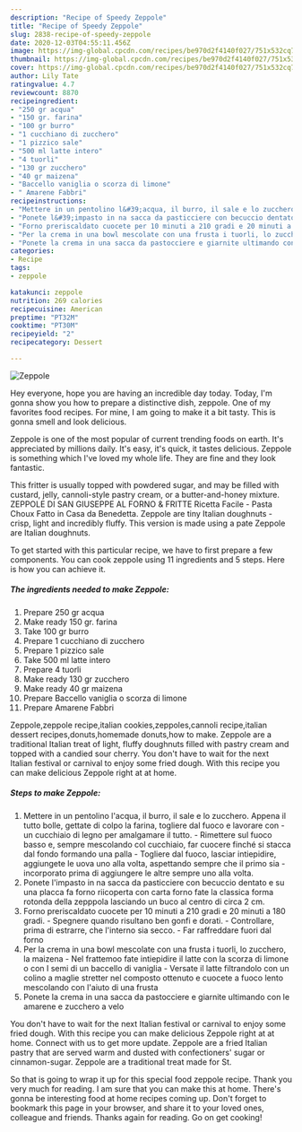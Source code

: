 ```yaml
---
description: "Recipe of Speedy Zeppole"
title: "Recipe of Speedy Zeppole"
slug: 2838-recipe-of-speedy-zeppole
date: 2020-12-03T04:55:11.456Z
image: https://img-global.cpcdn.com/recipes/be970d2f4140f027/751x532cq70/zeppole-recipe-main-photo.jpg
thumbnail: https://img-global.cpcdn.com/recipes/be970d2f4140f027/751x532cq70/zeppole-recipe-main-photo.jpg
cover: https://img-global.cpcdn.com/recipes/be970d2f4140f027/751x532cq70/zeppole-recipe-main-photo.jpg
author: Lily Tate
ratingvalue: 4.7
reviewcount: 8870
recipeingredient:
- "250 gr acqua"
- "150 gr. farina"
- "100 gr burro"
- "1 cucchiano di zucchero"
- "1 pizzico sale"
- "500 ml latte intero"
- "4 tuorli"
- "130 gr zucchero"
- "40 gr maizena"
- "Baccello vaniglia o scorza di limone"
- " Amarene Fabbri"
recipeinstructions:
- "Mettere in un pentolino l&#39;acqua, il burro, il sale e lo zucchero. Appena il tutto bolle, gettate di colpo la farina, togliere dal fuoco e lavorare con un cucchiaio di legno per amalgamare il tutto. Rimettere sul fuoco basso e, sempre mescolando col cucchiaio, far cuocere finché si stacca dal fondo formando una palla  Togliere dal fuoco, lasciar intiepidire, aggiungete le uova uno alla volta, aspettando sempre che il primo sia incorporato prima di aggiungere le altre sempre uno alla volta."
- "Ponete l&#39;impasto in na sacca da pasticciere con becuccio dentato e su una placca fa forno riicoperta con carta forno fate la classica forma rotonda della zepppola lasciando un buco al centro di circa 2 cm."
- "Forno preriscaldato cuocete per 10 minuti a 210 gradi e 20 minuti a 180 gradi. Spegnere quando risultano ben gonfi e dorati. Controllare, prima di estrarre, che l&#39;interno sia secco. Far raffreddare fuori dal forno"
- "Per la crema in una bowl mescolate con una frusta i tuorli, lo zucchero, la maizena Nel frattemoo fate intiepidire il latte con la scorza di limone o con I semi di un baccello di vaniglia Versate il latte filtrandolo con un colino a maglie stretter nel composto ottenuto e cuocete a fuoco lento mescolando con l&#39;aiuto di una frusta"
- "Ponete la crema in una sacca da pastocciere e giarnite ultimando con le amarene e zucchero a velo"
categories:
- Recipe
tags:
- zeppole

katakunci: zeppole 
nutrition: 269 calories
recipecuisine: American
preptime: "PT32M"
cooktime: "PT30M"
recipeyield: "2"
recipecategory: Dessert

---
```



![Zeppole](https://img-global.cpcdn.com/recipes/be970d2f4140f027/751x532cq70/zeppole-recipe-main-photo.jpg)

Hey everyone, hope you are having an incredible day today. Today, I'm gonna show you how to prepare a distinctive dish, zeppole. One of my favorites food recipes. For mine, I am going to make it a bit tasty. This is gonna smell and look delicious.

Zeppole is one of the most popular of current trending foods on earth. It's appreciated by millions daily. It's easy, it's quick, it tastes delicious. Zeppole is something which I've loved my whole life. They are fine and they look fantastic.

This fritter is usually topped with powdered sugar, and may be filled with custard, jelly, cannoli-style pastry cream, or a butter-and-honey mixture. ZEPPOLE DI SAN GIUSEPPE AL FORNO &amp; FRITTE Ricetta Facile - Pasta Choux Fatto in Casa da Benedetta. Zeppole are tiny Italian doughnuts - crisp, light and incredibly fluffy. This version is made using a pate Zeppole are Italian doughnuts.


To get started with this particular recipe, we have to first prepare a few components. You can cook zeppole using 11 ingredients and 5 steps. Here is how you can achieve it.

<!--inarticleads1-->

##### The ingredients needed to make Zeppole:

1. Prepare 250 gr acqua
1. Make ready 150 gr. farina
1. Take 100 gr burro
1. Prepare 1 cucchiano di zucchero
1. Prepare 1 pizzico sale
1. Take 500 ml latte intero
1. Prepare 4 tuorli
1. Make ready 130 gr zucchero
1. Make ready 40 gr maizena
1. Prepare Baccello vaniglia o scorza di limone
1. Prepare  Amarene Fabbri


Zeppole,zeppole recipe,italian cookies,zeppoles,cannoli recipe,italian dessert recipes,donuts,homemade donuts,how to make. Zeppole are a traditional Italian treat of light, fluffy doughnuts filled with pastry cream and topped with a candied sour cherry. You don&#39;t have to wait for the next Italian festival or carnival to enjoy some fried dough. With this recipe you can make delicious Zeppole right at at home. 

<!--inarticleads2-->

##### Steps to make Zeppole:

1. Mettere in un pentolino l&#39;acqua, il burro, il sale e lo zucchero. Appena il tutto bolle, gettate di colpo la farina, togliere dal fuoco e lavorare con - un cucchiaio di legno per amalgamare il tutto. - Rimettere sul fuoco basso e, sempre mescolando col cucchiaio, far cuocere finché si stacca dal fondo formando una palla  - Togliere dal fuoco, lasciar intiepidire, aggiungete le uova uno alla volta, aspettando sempre che il primo sia - incorporato prima di aggiungere le altre sempre uno alla volta.
1. Ponete l&#39;impasto in na sacca da pasticciere con becuccio dentato e su una placca fa forno riicoperta con carta forno fate la classica forma rotonda della zepppola lasciando un buco al centro di circa 2 cm.
1. Forno preriscaldato cuocete per 10 minuti a 210 gradi e 20 minuti a 180 gradi. - Spegnere quando risultano ben gonfi e dorati. - Controllare, prima di estrarre, che l&#39;interno sia secco. - Far raffreddare fuori dal forno
1. Per la crema in una bowl mescolate con una frusta i tuorli, lo zucchero, la maizena - Nel frattemoo fate intiepidire il latte con la scorza di limone o con I semi di un baccello di vaniglia - Versate il latte filtrandolo con un colino a maglie stretter nel composto ottenuto e cuocete a fuoco lento mescolando con l&#39;aiuto di una frusta
1. Ponete la crema in una sacca da pastocciere e giarnite ultimando con le amarene e zucchero a velo


You don&#39;t have to wait for the next Italian festival or carnival to enjoy some fried dough. With this recipe you can make delicious Zeppole right at at home. Connect with us to get more update. Zeppole are a fried Italian pastry that are served warm and dusted with confectioners&#39; sugar or cinnamon-sugar. Zeppole are a traditional treat made for St. 

So that is going to wrap it up for this special food zeppole recipe. Thank you very much for reading. I am sure that you can make this at home. There's gonna be interesting food at home recipes coming up. Don't forget to bookmark this page in your browser, and share it to your loved ones, colleague and friends. Thanks again for reading. Go on get cooking!
